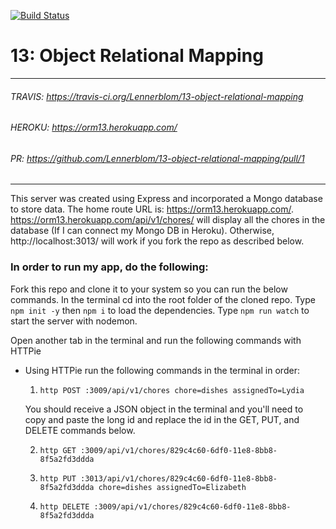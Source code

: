 [![Build Status](https://travis-ci.org/Lennerblom/13-object-relational-mapping.svg?branch=master)](https://travis-ci.org/Lennerblom/13-object-relational-mapping)

# 13: Object Relational Mapping
___
###### TRAVIS: https://travis-ci.org/Lennerblom/13-object-relational-mapping
###### HEROKU: https://orm13.herokuapp.com/
###### PR: https://github.com/Lennerblom/13-object-relational-mapping/pull/1
___
This server was created using Express and incorporated a Mongo database to store data.  The home route URL is: https://orm13.herokuapp.com/.  https://orm13.herokuapp.com/api/v1/chores/ will display all the chores in the database (If I can connect my Mongo DB in Heroku).  Otherwise, http://localhost:3013/ will work if you fork the repo as described below.

### **In order to run my app, do the following:**

Fork this repo and clone it to your system so you can run the below commands.  In the terminal cd into the root folder of the cloned repo.  Type `npm init -y` then `npm i` to load the dependencies. Type `npm run watch` to start the server with nodemon.

Open another tab in the terminal and run the following commands with HTTPie

* Using HTTPie run the following commands in the terminal in order:

  1. `http POST :3009/api/v1/chores chore=dishes assignedTo=Lydia`

  You should receive a JSON object in the terminal and you'll need to copy and paste the long id and replace the id in the GET, PUT, and DELETE commands below.

  2. `http GET :3009/api/v1/chores/829c4c60-6df0-11e8-8bb8-8f5a2fd3ddda`

  3. `http PUT :3013/api/v1/chores/829c4c60-6df0-11e8-8bb8-8f5a2fd3ddda chore=dishes assignedTo=Elizabeth`

  4. `http DELETE :3009/api/v1/chores/829c4c60-6df0-11e8-8bb8-8f5a2fd3ddda`
